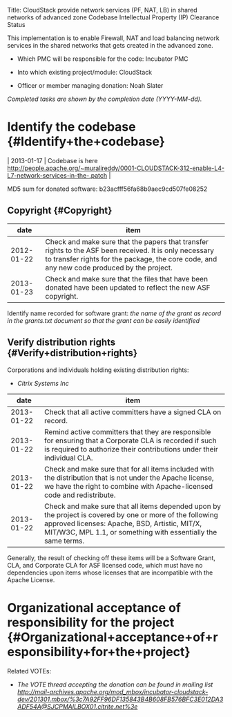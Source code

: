 Title: CloudStack provide network services (PF, NAT, LB) in shared networks of advanced zone Codebase Intellectual Property (IP) Clearance Status


This implementation is to enable Firewall, NAT and load balancing network services in the shared networks that gets created in the advanced zone.



- Which PMC will be responsible for the code: Incubator PMC


- Into which existing project/module: CloudStack


- Officer or member managing donation: Noah Slater

 _Completed tasks are shown by the completion date (YYYY-MM-dd)._ 


# Identify the codebase {#Identify+the+codebase}

| 2013-01-17 | Codebase is here http://people.apache.org/~muralireddy/0001-CLOUDSTACK-312-enable-L4-L7-network-services-in-the-.patch |

MD5 sum for donated software: b23acfff56fa68b9aec9cd507fe08252


## Copyright {#Copyright}

| date | item |
|------|------|
| 2012-01-22 | Check and make sure that the papers that transfer rights to the ASF been received. It is only necessary to transfer rights for the package, the core code, and any new code produced by the project. |
| 2013-01-23 | Check and make sure that the files that have been donated have been updated to reflect the new ASF copyright. |

Identify name recorded for software grant: _the name of the grant as record in the grants.txt document so that the grant can be easily identified_ 


## Verify distribution rights {#Verify+distribution+rights}

Corporations and individuals holding existing distribution rights:



-  _Citrix Systems Inc_ 

| date | item |
|------|------|
| 2013-01-22 | Check that all active committers have a signed CLA on record. |
| 2013-01-22 | Remind active committers that they are responsible for ensuring that a Corporate CLA is recorded if such is required to authorize their contributions under their individual CLA. |
| 2013-01-22 | Check and make sure that for all items included with the distribution that is not under the Apache license, we have the right to combine with Apache-licensed code and redistribute. |
| 2013-01-22 | Check and make sure that all items depended upon by the project is covered by one or more of the following approved licenses: Apache, BSD, Artistic, MIT/X, MIT/W3C, MPL 1.1, or something with essentially the same terms. |

Generally, the result of checking off these items will be a Software Grant, CLA, and Corporate CLA for ASF licensed code, which must have no dependencies upon items whose licenses that are incompatible with the Apache License.


# Organizational acceptance of responsibility for the project {#Organizational+acceptance+of+responsibility+for+the+project}

Related VOTEs:



-  _The VOTE thread accepting the donation can be found in mailing list http://mail-archives.apache.org/mod_mbox/incubator-cloudstack-dev/201301.mbox/%3c7A92FF96DF135843B4B608FB576BFC3E012DA3ADF54A@SJCPMAILBOX01.citrite.net%3e_ 
